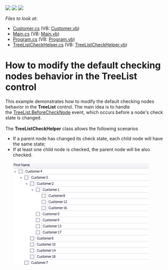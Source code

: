 <!-- default badges list -->
![](https://img.shields.io/endpoint?url=https://codecentral.devexpress.com/api/v1/VersionRange/128637946/16.1.11%2B)
[![](https://img.shields.io/badge/Open_in_DevExpress_Support_Center-FF7200?style=flat-square&logo=DevExpress&logoColor=white)](https://supportcenter.devexpress.com/ticket/details/T590828)
[![](https://img.shields.io/badge/📖_How_to_use_DevExpress_Examples-e9f6fc?style=flat-square)](https://docs.devexpress.com/GeneralInformation/403183)
<!-- default badges end -->
<!-- default file list -->
*Files to look at*:

* [Customer.cs](./CS/Example/Customer.cs) (VB: [Customer.vb](./VB/Example/Customer.vb))
* [Main.cs](./CS/Example/Main.cs) (VB: [Main.vb](./VB/Example/Main.vb))
* [Program.cs](./CS/Example/Program.cs) (VB: [Program.vb](./VB/Example/Program.vb))
* [TreeListCheckHelper.cs](./CS/Example/TreeListCheckHelper.cs) (VB: [TreeListCheckHelper.vb](./VB/Example/TreeListCheckHelper.vb))
<!-- default file list end -->
# How to modify the default checking nodes behavior in the TreeList control


<p>This example demonstrates how to modify the default checking nodes behavior in the <strong>TreeList</strong> control. The main idea is to handle the <a href="https://documentation.devexpress.com/WindowsForms/DevExpress.XtraTreeList.TreeList.BeforeCheckNode.event">TreeList.BeforeCheckNode</a> event, which occurs before a node's check state is changed.<br><br>The <strong>TreeListCheckHelper</strong> class allows the following scenarios

* If a parent node has changed its check state, each child node will have the same state; 
* If at least one child node is checked, the parent node will be also checked.  <br><br><img src="https://raw.githubusercontent.com/DevExpress-Examples/how-to-modify-the-default-checking-nodes-behavior-in-the-treelist-control-t590828/16.1.11+/media/44d609b9-3ba7-4696-866e-359f52232a5c.png"></p>

<br/>


